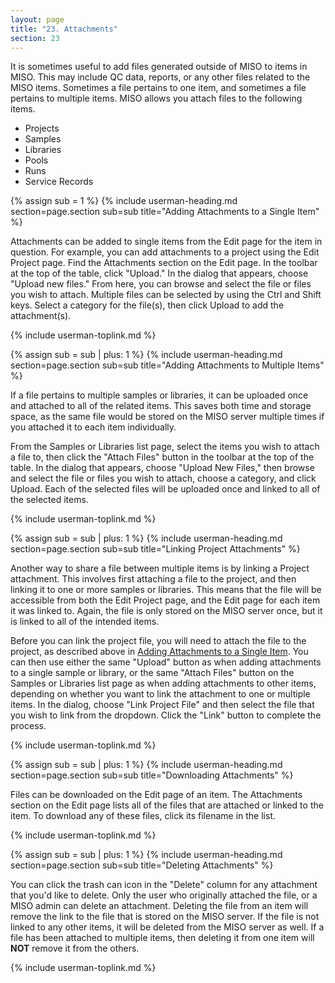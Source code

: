 ```yaml
---
layout: page
title: "23. Attachments"
section: 23
---
```


It is sometimes useful to add files generated outside of MISO to items in MISO. This may include QC data, reports, or
any other files related to the MISO items. Sometimes a file pertains to one item, and sometimes a file pertains to
multiple items. MISO allows you attach files to the following items.

* Projects
* Samples
* Libraries
* Pools
* Runs
* Service Records



{% assign sub = 1 %}
{% include userman-heading.md section=page.section sub=sub title="Adding Attachments to a Single Item" %}

Attachments can be added to single items from the Edit page for the item in question. For example, you can add
attachments to a project using the Edit Project page. Find the Attachments section on the Edit page. In the toolbar at
the top of the table, click "Upload." In the dialog that appears, choose "Upload new files." From here, you can browse
and select the file or files you wish to attach. Multiple files can be selected by using the Ctrl and Shift keys.
Select a category for the file(s), then click Upload to add the attachment(s).

{% include userman-toplink.md %}



{% assign sub = sub | plus: 1 %}
{% include userman-heading.md section=page.section sub=sub title="Adding Attachments to Multiple Items" %}

If a file pertains to multiple samples or libraries, it can be uploaded once and attached to all of the related items.
This saves both time and storage space, as the same file would be stored on the MISO server multiple times if you
attached it to each item individually.

From the Samples or Libraries list page, select the items you wish to attach a file to, then click the "Attach Files"
button in the toolbar at the top of the table. In the dialog that appears, choose "Upload New Files," then browse and
select the file or files you wish to attach, choose a category, and click Upload. Each of the selected files will be
uploaded once and linked to all of the selected items.

{% include userman-toplink.md %}



{% assign sub = sub | plus: 1 %}
{% include userman-heading.md section=page.section sub=sub title="Linking Project Attachments" %}

Another way to share a file between multiple items is by linking a Project attachment. This involves first attaching a
file to the project, and then linking it to one or more samples or libraries. This means that the file will be
accessible from both the Edit Project page, and the Edit page for each item it was linked to. Again, the file is only
stored on the MISO server once, but it is linked to all of the intended items.

Before you can link the project file, you will need to attach the file to the project, as described above in
[Adding Attachments to a Single Item](attachments#adding_attachments_to_a_single_item). You can then use either the
same "Upload" button as when adding attachments to a single sample or library, or the same "Attach Files" button on the
Samples or Libraries list page as when adding attachments to other items, depending on whether you want to link the
attachment to one or multiple items. In the dialog, choose "Link Project File" and then select the file that you wish
to link from the dropdown. Click the "Link" button to complete the process.

{% include userman-toplink.md %}



{% assign sub = sub | plus: 1 %}
{% include userman-heading.md section=page.section sub=sub title="Downloading Attachments" %}

Files can be downloaded on the Edit page of an item. The Attachments section on the Edit page lists all of the files
that are attached or linked to the item. To download any of these files, click its filename in the list.

{% include userman-toplink.md %}



{% assign sub = sub | plus: 1 %}
{% include userman-heading.md section=page.section sub=sub title="Deleting Attachments" %}

You can click the trash can icon in the "Delete" column for any attachment that you'd like to delete. Only the user who
originally attached the file, or a MISO admin can delete an attachment. Deleting the file from an item will remove the
link to the file that is stored on the MISO server. If the file is not linked to any other items, it will be deleted
from the MISO server as well. If a file has been attached to multiple items, then deleting it from one item will
**NOT** remove it from the others.

{% include userman-toplink.md %}

